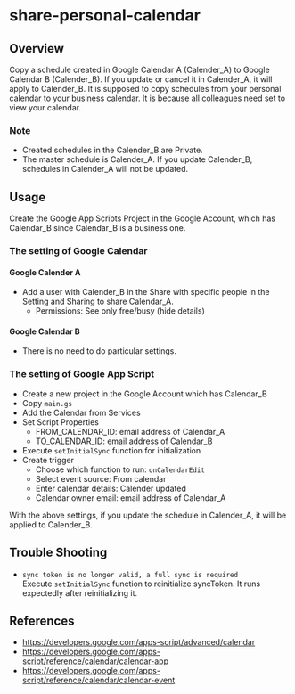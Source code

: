 # share-personal-calendar

## Overview
Copy a schedule created in Google Calendar A (Calender_A) to Google Calendar B (Calender_B). If you update or cancel it in Calender_A, it will apply to Calender_B.
It is supposed to copy schedules from your personal calendar to your business calendar. It is because all colleagues need set to view your calendar.

### Note
- Created schedules in the Calender_B are Private.
- The master schedule is Calender_A. If you update Calender_B, schedules in Calender_A will not be updated.

## Usage
Create the Google App Scripts Project in the Google Account, which has Calendar_B since Calendar_B is a business one.

### The setting of Google Calendar
#### Google Calender A
- Add a user with Calender_B in the Share with specific people in the Setting and Sharing to share Calendar_A. 
  - Permissions: See only free/busy (hide details)

#### Google Calendar B
- There is no need to do particular settings.

### The setting of Google App Script
- Create a new project in the Google Account which has Calendar_B
- Copy `main.gs`
- Add the Calendar from Services
- Set Script Properties
  - FROM_CALENDAR_ID: email address of Calendar_A
  - TO_CALENDAR_ID: email address of Calendar_B
- Execute `setInitialSync` function for initialization
- Create trigger
  - Choose which function to run: `onCalendarEdit`
  - Select event source: From calendar
  - Enter calendar details: Calender updated
  - Calendar owner email: email address of Calendar_A

With the above settings, if you update the schedule in Calender_A, it will be applied to Calender_B.

## Trouble Shooting
- `sync token is no longer valid, a full sync is required`  
    Execute `setInitialSync` function to reinitialize syncToken. It runs expectedly after reinitializing it.

## References
- https://developers.google.com/apps-script/advanced/calendar
- https://developers.google.com/apps-script/reference/calendar/calendar-app
- https://developers.google.com/apps-script/reference/calendar/calendar-event
